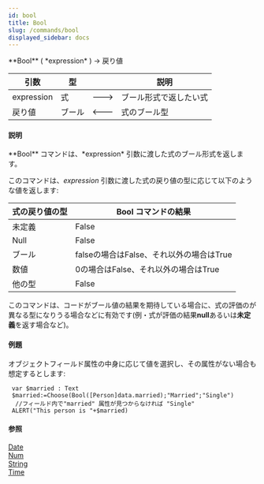 ```yaml
---
id: bool
title: Bool
slug: /commands/bool
displayed_sidebar: docs
---
```


<!--REF #_command_.Bool.Syntax-->**Bool** ( *expression* ) -> 戻り値<!-- END REF-->
<!--REF #_command_.Bool.Params-->
| 引数 | 型 |  | 説明 |
| --- | --- | --- | --- |
| expression | 式 | &#x1F852; | ブール形式で返したい式 |
| 戻り値 | ブール | &#x1F850; | 式のブール型 |

<!-- END REF-->

#### 説明 

<!--REF #_command_.Bool.Summary-->**Bool** コマンドは、*expression* 引数に渡した式のブール形式を返します。<!-- END REF-->

このコマンドは、*expression* 引数に渡した式の戻り値の型に応じて以下のような値を返します:

| **式の戻り値の型** | **Bool コマンドの結果**            |
| ----------- | --------------------------- |
| 未定義         | False                       |
| Null        | False                       |
| ブール         | falseの場合はFalse、それ以外の場合はTrue |
| 数値          | 0の場合はFalse、それ以外の場合はTrue     |
| 他の型         | False                       |

このコマンドは、コードがブール値の結果を期待している場合に、式の評価のが異なる型になりうる場合などに有効です(例・式が評価の結果**null**あるいは**未定義**を返す場合など)。

#### 例題 

オブジェクトフィールド属性の中身に応じて値を選択し、その属性がない場合も想定するとします:

```4d
 var $married : Text
 $married:=Choose(Bool([Person]data.married);"Married";"Single")
  //フィールド内で"married" 属性が見つからなければ "Single"
 ALERT("This person is "+$married)
```

#### 参照 

[Date](date.md)  
[Num](num.md)  
[String](string.md)  
[Time](time.md)  